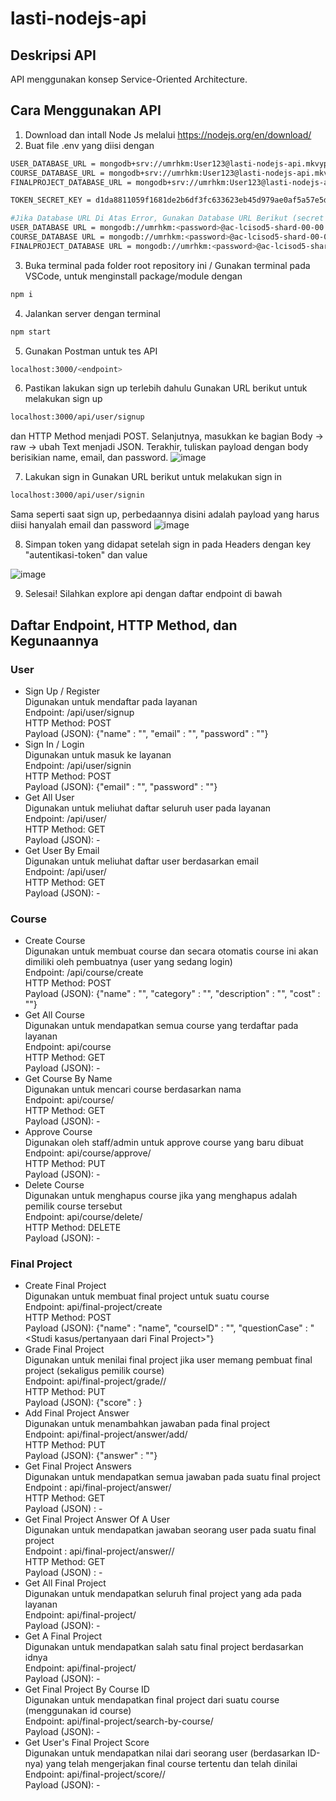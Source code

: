 # lasti-nodejs-api

## Deskripsi API
API menggunakan konsep Service-Oriented Architecture.

## Cara Menggunakan API
1. Download dan intall Node Js melalui https://nodejs.org/en/download/
2. Buat file .env yang diisi dengan
```sh
USER_DATABASE_URL = mongodb+srv://umrhkm:User123@lasti-nodejs-api.mkvyp7l.mongodb.net/user?retryWrites=true&w=majority
COURSE_DATABASE_URL = mongodb+srv://umrhkm:User123@lasti-nodejs-api.mkvyp7l.mongodb.net/course?retryWrites=true&w=majority
FINALPROJECT_DATABASE_URL = mongodb+srv://umrhkm:User123@lasti-nodejs-api.mkvyp7l.mongodb.net/finalproject?retryWrites=true&w=majority

TOKEN_SECRET_KEY = d1da8811059f1681de2b6df3fc633623eb45d979ae0af5a57e5d65adce01f0b683c3c7a4b8e3c48dacb6f43412e91478fe7b19ab36ef282682a95e1410994d32

#Jika Database URL Di Atas Error, Gunakan Database URL Berikut (secret key tetap masukkan)
USER_DATABASE URL = mongodb://umrhkm:<password>@ac-lcisod5-shard-00-00.mkvyp7l.mongodb.net:27017,ac-lcisod5-shard-00-01.mkvyp7l.mongodb.net:27017,ac-lcisod5-shard-00-02.mkvyp7l.mongodb.net:27017/user?ssl=true&replicaSet=atlas-44nept-shard-0&authSource=admin&retryWrites=true&w=majority
COURSE_DATABASE URL = mongodb://umrhkm:<password>@ac-lcisod5-shard-00-00.mkvyp7l.mongodb.net:27017,ac-lcisod5-shard-00-01.mkvyp7l.mongodb.net:27017,ac-lcisod5-shard-00-02.mkvyp7l.mongodb.net:27017/course?ssl=true&replicaSet=atlas-44nept-shard-0&authSource=admin&retryWrites=true&w=majority
FINALPROJECT_DATABASE URL = mongodb://umrhkm:<password>@ac-lcisod5-shard-00-00.mkvyp7l.mongodb.net:27017,ac-lcisod5-shard-00-01.mkvyp7l.mongodb.net:27017,ac-lcisod5-shard-00-02.mkvyp7l.mongodb.net:27017/finalproject?ssl=true&replicaSet=atlas-44nept-shard-0&authSource=admin&retryWrites=true&w=majority
```

3. Buka terminal pada folder root repository ini / Gunakan terminal pada VSCode, untuk menginstall package/module dengan
```sh
npm i
```

4. Jalankan server dengan terminal
```sh
npm start
```

5. Gunakan Postman untuk tes API
```sh
localhost:3000/<endpoint>
```

6. Pastikan lakukan sign up terlebih dahulu
Gunakan URL berikut untuk melakukan sign up
```sh
localhost:3000/api/user/signup
```
dan HTTP Method menjadi POST. Selanjutnya, masukkan ke bagian Body -> raw -> ubah Text menjadi JSON. Terakhir, tuliskan payload dengan body berisikian name, email, dan password. 
![image](https://user-images.githubusercontent.com/93817324/203581825-61a21da8-c385-439f-8272-26ed042fdc11.png)

7. Lakukan sign in
Gunakan URL berikut untuk melakukan sign in
```sh
localhost:3000/api/user/signin
```
Sama seperti saat sign up, perbedaannya disini adalah payload yang harus diisi hanyalah email dan password
![image](https://user-images.githubusercontent.com/93817324/203582180-2ee12285-6224-487b-8b04-e2d39b84ce5a.png)

8. Simpan token yang didapat setelah sign in pada Headers dengan key "autentikasi-token" dan value <token yang didapat>
   
![image](https://user-images.githubusercontent.com/93817324/203582675-cee5cbe3-a797-459a-8645-fa893fb56476.png)

9. Selesai! Silahkan explore api dengan daftar endpoint di bawah


## Daftar Endpoint, HTTP Method, dan Kegunaannya
### User
- Sign Up / Register <br />
Digunakan untuk mendaftar pada layanan <br />
Endpoint: /api/user/signup <br />
HTTP Method: POST <br />
Payload (JSON): {"name" : "<nama>", "email" : "<email>", "password" : "<password>"}
- Sign In / Login <br />
Digunakan untuk masuk ke layanan <br />
Endpoint: /api/user/signin <br />
HTTP Method: POST <br />
Payload (JSON): {"email" : "<email>", "password" : "<password>"}
- Get All User <br />
Digunakan untuk meliuhat daftar seluruh user pada layanan <br />
Endpoint: /api/user/ <br />
HTTP Method: GET <br />
Payload (JSON): -
- Get User By Email <br />
Digunakan untuk meliuhat daftar user berdasarkan email <br />
Endpoint: /api/user/<email dari user yang ingin dicari> <br />
HTTP Method: GET <br />
Payload (JSON): -

### Course
- Create Course <br />
Digunakan untuk membuat course dan secara otomatis course ini akan dimiliki oleh pembuatnya (user yang sedang login) <br />
Endpoint: /api/course/create <br />
HTTP Method: POST <br />
Payload (JSON): {"name" : "<nama>", "category" : "<category>", "description" : "<description>", "cost" : "<cost>"}
- Get All Course <br />
Digunakan untuk mendapatkan semua course yang terdaftar pada layanan <br />
Endpoint: api/course <br />
HTTP Method: GET <br />
Payload (JSON): -
- Get Course By Name <br />
Digunakan untuk mencari course berdasarkan nama <br />
Endpoint: api/course/<nama course yang dicari> <br />
HTTP Method: GET <br />
Payload (JSON): -
- Approve Course <br />
Digunakan oleh staff/admin untuk approve course yang baru dibuat <br />
Endpoint: api/course/approve/<id dari course yang ingin diapprove> <br />
HTTP Method: PUT <br />
Payload (JSON): -
- Delete Course <br />
Digunakan untuk menghapus course jika yang menghapus adalah pemilik course tersebut <br />
Endpoint: api/course/delete/<id course yang ingin didelete> <br />
HTTP Method: DELETE <br />
Payload (JSON): -

### Final Project
- Create Final Project <br />
Digunakan untuk membuat final project untuk suatu course <br />
Endpoint: api/final-project/create <br />
HTTP Method: POST <br />
Payload (JSON): {"name" : "name", "courseID" : "<ID dari course ingin dibuat final projectnya>", "questionCase" : "<Studi kasus/pertanyaan dari Final Project>"}
- Grade Final Project <br />
Digunakan untuk menilai final project jika user memang pembuat final project (sekaligus pemilik course) <br />
Endpoint: api/final-project/grade/<id final project>/<id dari user yang ingin dinilai> <br />
HTTP Method: PUT <br />
Payload (JSON): {"score" : <score>}
- Add Final Project Answer <br />
Digunakan untuk menambahkan jawaban pada final project <br />
Endpoint: api/final-project/answer/add/<id dari final project yang ingin dijawab> <br />
HTTP Method: PUT <br />
Payload (JSON): {"answer" : "<answer>"}
- Get Final Project Answers <br />
Digunakan untuk mendapatkan semua jawaban pada suatu final project <br />
Endpoint : api/final-project/answer/<id dari final project yang ingin dicari semua jawabannya> <br />
HTTP Method: GET <br />
Payload (JSON) : -
- Get Final Project Answer Of A User <br />
Digunakan untuk mendapatkan jawaban seorang user pada suatu final project <br />
Endpoint : api/final-project/answer/<id dari final project>/<id dari user yang ingin dicari jawabannya> <br />
HTTP Method: GET <br />
Payload (JSON) : -
- Get All Final Project <br />
Digunakan untuk mendapatkan seluruh final project yang ada pada layanan <br />
Endpoint: api/final-project/ <br />
Payload (JSON): -
- Get A Final Project <br />
Digunakan untuk mendapatkan salah satu final project berdasarkan idnya <br />
Endpoint: api/final-project/<id final project> <br />
Payload (JSON): -
- Get Final Project By Course ID <br />
Digunakan untuk mendapatkan final project dari suatu course (menggunakan id course) <br />
Endpoint: api/final-project/search-by-course/<id course> <br />
Payload (JSON): -
- Get User's Final Project Score <br />
Digunakan untuk mendapatkan nilai dari seorang user (berdasarkan ID-nya) yang telah mengerjakan final course tertentu dan telah dinilai <br />
Endpoint: api/final-project/score/<id final project>/<id user> <br />
Payload (JSON): -
